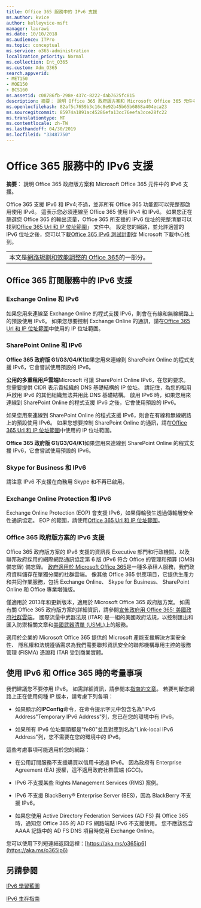 ```yaml
---
title: Office 365 服務中的 IPv6 支援
ms.author: kvice
author: kelleyvice-msft
manager: laurawi
ms.date: 10/10/2018
ms.audience: ITPro
ms.topic: conceptual
ms.service: o365-administration
localization_priority: Normal
ms.collection: Ent_O365
ms.custom: Adm_O365
search.appverid:
- MET150
- MOE150
- BCS160
ms.assetid: c08786fb-298e-437c-8222-dab7625fc815
description: 摘要： 說明 Office 365 政府版方案和 Microsoft Office 365 元件中的 IPv6 支援。
ms.openlocfilehash: 82af5c7659b3c16c8e92b45b65b6868a404eca23
ms.sourcegitcommit: 85974a1891ac45286efa13cc76eefa3cce28fc22
ms.translationtype: MT
ms.contentlocale: zh-TW
ms.lasthandoff: 04/30/2019
ms.locfileid: "33487750"
---
```

# <a name="ipv6-support-in-office-365-services"></a>Office 365 服務中的 IPv6 支援

 **摘要**： 說明 Office 365 政府版方案和 Microsoft Office 365 元件中的 IPv6 支援。
  
Office 365 支援 IPv6 和 IPv4;不過，並非所有 Office 365 功能都可以完整都啟用使用 IPv6。 這表示您必須連線至 Office 365 使用 IPv4 和 IPv6。 如果您正在篩選您 Office 365 的輸出流量，Office 365 所支援的 IPv6 位址的完整清單可以找到[Office 365 Url 和 IP 位址範圍](urls-and-ip-address-ranges.md)」 文件中。 設定您的網路，並允許適當的 IPv6 位址之後，您可以下載[Office 365 IPv6 測試計劃](https://go.microsoft.com/fwlink/?LinkId=293447)從 Microsoft 下載中心找到。
  
||
|:-----|
| 本文是[網路規劃和效能調整的 Office 365](https://aka.ms/tune)的一部分。|

## <a name="ipv6-support-in-office-365-subscription-service"></a>Office 365 訂閱服務中的 IPv6 支援

### <a name="exchange-online-and-ipv6"></a>Exchange Online 和 IPv6

如果您用來連線至 Exchange Online 的程式支援 IPv6，則會在有線和無線網路上的預設使用 IPv6。 如果您想要控制 Exchange Online 的通訊，請在[Office 365 Url 和 IP 位址範圍](urls-and-ip-address-ranges.md)中使用的 IP 位址範圍。
  
### <a name="sharepoint-online-and-ipv6"></a>SharePoint Online 和 IPv6

 **Office 365 政府版 G1/G3/G4/K1**如果您用來連線到 SharePoint Online 的程式支援 IPv6，它會嘗試使用預設的 IPv6。
  
 **公用的多重租用戶雲端**Microsoft 可讓 SharePoint Online IPv6，在您的要求。 您需要提供 CIDR 表示貴組織的 DNS 基礎結構的 IP 位址。 請記住，為您的租用戶啟用 IPv6 的其他組織無法共用此 DNS 基礎結構。 啟用 IPv6 時，如果您用來連線到 SharePoint Online 的程式支援 IPv6 之後，它會使用預設的 IPv6。
  
如果您用來連線到 SharePoint Online 的程式支援 IPv6，則會在有線和無線網路上的預設使用 IPv6。 如果您想要控制 SharePoint Online 的通訊，請在[Office 365 Url 和 IP 位址範圍](urls-and-ip-address-ranges.md)中使用的 IP 位址範圍。
  
 **Office 365 政府版 G1/G3/G4/K1**如果您用來連線到 SharePoint Online 的程式支援 IPv6，它會嘗試使用預設的 IPv6。
  
### <a name="skype-for-business-and-ipv6"></a>Skype for Business 和 IPv6

請注意 IPv6 不支援在商務用 Skype 和不再已啟用。
  
### <a name="exchange-online-protection-and-ipv6"></a>Exchange Online Protection 和 IPv6

Exchange Online Protection (EOP) 會支援 IPv6，如果傳輸發生透過傳輸層安全性通訊協定。 EOP 的範圍，請使用[Office 365 Url 和 IP 位址範圍](urls-and-ip-address-ranges.md)。
  
### <a name="ipv6-support-for-office-365-government-offerings"></a>Office 365 政府版方案的 IPv6 支援

Office 365 政府版方案的 IPv6 支援的資訊長 Executive 部門和行政機關，以及聯邦政府採用的網際網路通訊協定第 6 版 (IPv6 符合 Office 的管理和預算 (OMB) 備忘錄) 備忘錄。 [政府適用於 Microsoft Office 365](https://go.microsoft.com/fwlink/p/?LinkId=325414)是一種多承租人服務，我們政府資料儲存在單獨分開的社群雲端。 像其他 Office 365 供應項目，它提供生產力和共同作業服務，包括 Exchange Online、 Skype for Business、 SharePoint Online 和 Office 專業增強版。 

僅適用於 2013年和更新版本，適用於 Microsoft Office 365 政府版方案。 如需有關 Office 365 政府版方案的詳細資訊，請參閱[宣佈政府用 Office 365: 美國政府社群雲端](https://go.microsoft.com/fwlink/p/?LinkId=325414)。 國際流量中武器法規 (ITAR) 是一組的美國政府法規，以控制匯出和匯入防禦相關文章和[美國武器清單 (USML)](https://go.microsoft.com/fwlink/p/?LinkId=325415)上的服務。 

適用於企業的 Microsoft Office 365 提供的 Microsoft 產能支援解決方案安全性、 隱私權和法規遵循需求為我們需要聯邦資訊安全的聯邦機構專用主控的服務管理 (FISMA) 憑證和 ITAR 受到商業實體。
  
## <a name="things-to-consider-when-using-ipv6-and-office-365"></a>使用 IPv6 和 Office 365 時的考量事項

我們建議您不要停用 IPv6。 如需詳細資訊，請參閱本[指南的文章](https://support.microsoft.com/help/929852/guidance-for-configuring-ipv6-in-windows-for-advanced-users)。 若要判斷您網路上正在使用何種 IP 版本，請考慮下列各項：
  
- 如果顯示的**IPConfig**命令，在命令提示字元中包含名為"IPv6 Address"Temporary IPv6 Address"列，您已在您的環境中有 IPv6。

- 如果所有 IPv6 位址開頭都是"fe80"並且對應到名為"Link-local IPv6 Address"列，您不需要在您的環境中的 IPv6。

這些考慮事項可能適用於您的網路：
  
- 在公用訂閱服務不支援購買以信用卡透過 IPv6。 因為政府有 Enterprise Agreement (EA) 授權，這不適用政府社群雲端 (GCC)。

- IPv6 不支援某些 Rights Management Services (RMS) 案例。

- IPv6 不支援 BlackBerry® Enterprise Server (BES)，因為 BlackBerry 不支援 IPv6。

- 如果您使用 Active Directory Federation Services (AD FS) 與 Office 365 時，通知您 Office 365 的 AD FS 網路端點 IPv6 不支援使用。 您不應該包含 AAAA 記錄中的 AD FS DNS 項目時使用 Exchange Online。 

您可以使用下列短連結返回這裡：[https://aka.ms/o365ip6](https://aka.ms/o365ip6)
  
## <a name="see-also"></a>另請參閱

[IPv6 學習藍圖](https://docs.microsoft.com/previous-versions/windows/it-pro/windows-server-2008-R2-and-2008/gg250710(v%3dws.10))
  
[IPv6 生存指南](https://social.technet.microsoft.com/wiki/contents/articles/1728.ipv6-survival-guide.aspx)
